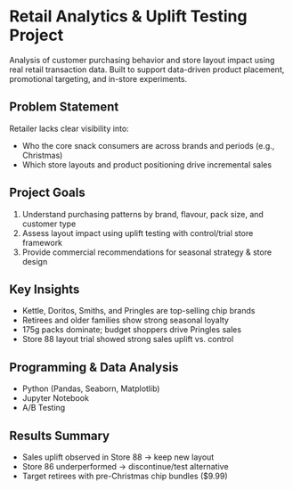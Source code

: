 # Retail Analytics & Uplift Testing Project

Analysis of customer purchasing behavior and store layout impact using real retail transaction data. Built to support data-driven product placement, promotional targeting, and in-store experiments.

## Problem Statement
Retailer lacks clear visibility into:
- Who the core snack consumers are across brands and periods (e.g., Christmas)
- Which store layouts and product positioning drive incremental sales

## Project Goals
1. Understand purchasing patterns by brand, flavour, pack size, and customer type
2. Assess layout impact using uplift testing with control/trial store framework
3. Provide commercial recommendations for seasonal strategy & store design

## Key Insights
- Kettle, Doritos, Smiths, and Pringles are top-selling chip brands
- Retirees and older families show strong seasonal loyalty
- 175g packs dominate; budget shoppers drive Pringles sales
- Store 88 layout trial showed strong sales uplift vs. control

## Programming & Data Analysis
- Python (Pandas, Seaborn, Matplotlib)
- Jupyter Notebook
- A/B Testing

## Results Summary
- Sales uplift observed in Store 88 → keep new layout
- Store 86 underperformed → discontinue/test alternative
- Target retirees with pre-Christmas chip bundles ($9.99)

